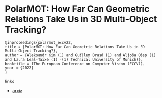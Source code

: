 # PolarMOT: How Far Can Geometric Relations Take Us in 3D Multi-Object Tracking?

```
@inproceedings{polarmot_eccv22,
title = {PolarMOT: How Far Can Geometric Relations Take Us in 3D Multi-Object Tracking?},
author = {Aleksandr Kim (1) and Guillem Brasó (1) and Aljoša Ošep (1) and Laura Leal-Taixé (1) ((1) Technical University of Munich)},
booktitle = {The European Conference on Computer Vision (ECCV)},
year = {2022}
}
```

links
- [arxiv](https://arxiv.org/abs/2208.01957)
